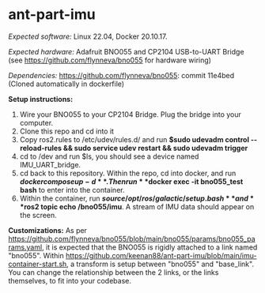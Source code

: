 # ant-part-imu

*Expected software:* Linux 22.04, Docker 20.10.17. 

*Expected hardware:* Adafruit BNO055 and CP2104 USB-to-UART Bridge (see https://github.com/flynneva/bno055 for hardware wiring) 

*Dependencies:* https://github.com/flynneva/bno055: commit 11e4bed (Cloned automatically in dockerfile)


**Setup instructions:**
1. Wire your BNO055 to your CP2104 Bridge. Plug the bridge into your computer.
2. Clone this repo and cd into it
3. Copy ros2.rules to /etc/udev/rules.d/ and run **$sudo udevadm control --reload-rules && sudo service udev restart && sudo udevadm trigger**
4. cd to /dev and run $ls, you should see a device named IMU_UART_bridge.
5. cd back to this repository. Within the repo, cd into docker, and run **$docker compose up -d**. Then run **$docker exec -it bno055_test bash** to enter into the container.
6. Within the container, run **$source /opt/ros/galactic/setup.bash** and **$ros2 topic echo /bno055/imu**. A stream of IMU data should appear on the screen.

**Customizations:**
As per https://github.com/flynneva/bno055/blob/main/bno055/params/bno055_params.yaml, it is expected that the BNO055 is rigidly attached to a link named "bno055". Within https://github.com/keenan88/ant-part-imu/blob/main/imu-container-start.sh, a transform is setup between "bno055" and "base_link". You can change the relationship between the 2 links, or the links themselves, to fit into your codebase.
